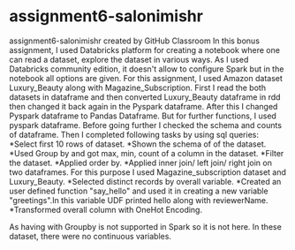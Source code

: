 # assignment6-salonimishr
assignment6-salonimishr created by GitHub Classroom
In this bonus assignment, I used Databricks platform for creating a notebook where one can read a dataset, explore the dataset in various
ways. As I used Databricks community edition, it doesn't allow to configure Spark but in the notebook all options are given. For this
assignment, I used Amazon dataset Luxury_Beauty along with Magazine_Subscription. First I read the both datasets in dataframe and then 
converted Luxury_Beauty dataframe in rdd then changed it back again in the Pyspark dataframe. After this I changed Pyspark dataframe to 
Pandas Dataframe. But for further functions, I used pyspark dataframe. Before going further I checked the schema and counts of dataframe. Then 
I completed following tasks by using sql queries:
*Select first 10 rows of dataset.
*Shown the schema of of the dataset.
*Used Group by and got max, min, count of a column in the dataset.
*Filter the dataset.
*Applied order by.
*Applied inner join/ left join/ right join on two dataframes. For this purpose I used Magazine_subscription dataset and Luxury_Beauty.
*Selected distinct records by overall variable.
*Created an user defined function "say_hello" and used it in creating a new variable "greetings".In this variable UDF printed hello along 
with reviewerName.
*Transformed overall column with OneHot Encoding.

As having with Groupby is not supported in Spark so it is not here. In these dataset, there were no continuous variables.
